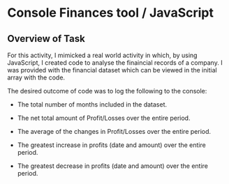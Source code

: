 # Console Finances tool / JavaScript

## Overview of Task


For this activity, I mimicked a real world activity in which, by using JavaScript, I created code to analyse the finaincial records of a company. I was provided with the financial dataset which can be viewed in the initial array with the code. 
   
The desired outcome of code was to log the following to the console:

* The total number of months included in the dataset.

* The net total amount of Profit/Losses over the entire period.

* The average of the changes in Profit/Losses over the entire period.

* The greatest increase in profits (date and amount) over the entire period.

* The greatest decrease in profits (date and amount) over the entire period.








